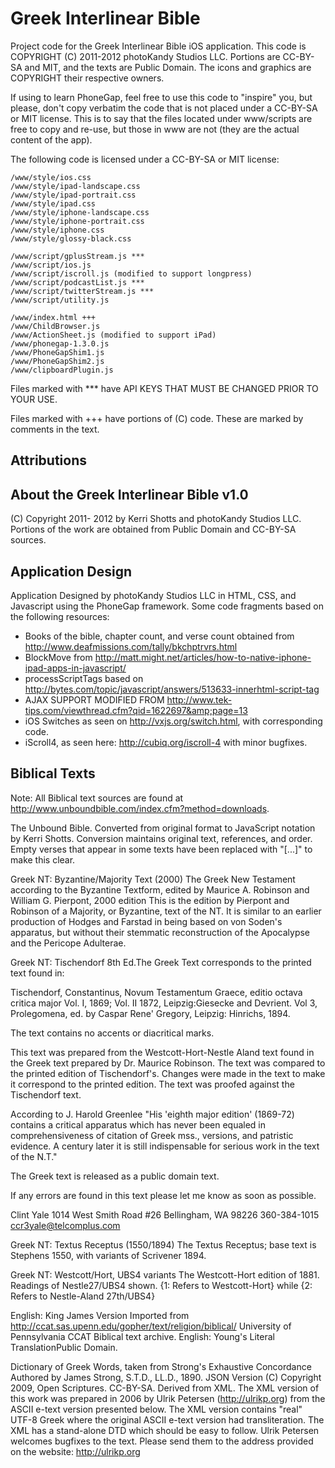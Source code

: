 Greek Interlinear Bible
=======================

Project code for the Greek Interlinear Bible iOS application. This code is COPYRIGHT (C) 2011-2012 photoKandy Studios LLC. Portions are CC-BY-SA and MIT, and the texts are Public Domain. The icons and graphics are COPYRIGHT their respective owners.

If using to learn PhoneGap, feel free to use this code to "inspire" you, but please, don't copy verbatim the code that is not placed under a CC-BY-SA or MIT license. This is to say that the files located under www/scripts are free to copy and re-use, but those in www are not (they are the actual content of the app). 

The following code is licensed under a CC-BY-SA or MIT license:

    /www/style/ios.css
    /www/style/ipad-landscape.css
    /www/style/ipad-portrait.css
    /www/style/ipad.css
    /www/style/iphone-landscape.css
    /www/style/iphone-portrait.css
    /www/style/iphone.css
    /www/style/glossy-black.css
    
    /www/script/gplusStream.js ***
    /www/script/ios.js
    /www/script/iscroll.js (modified to support longpress)
    /www/script/podcastList.js ***
    /www/script/twitterStream.js ***
    /www/script/utility.js
    
    /www/index.html +++
    /www/ChildBrowser.js
    /www/ActionSheet.js (modified to support iPad)
    /www/phonegap-1.3.0.js
    /www/PhoneGapShim1.js
    /www/PhoneGapShim2.js
    /www/clipboardPlugin.js
    
Files marked with *** have API KEYS THAT MUST BE CHANGED PRIOR TO YOUR USE.

Files marked with +++ have portions of (C) code. These are marked by comments in the text.

Attributions
------------

About the Greek Interlinear Bible v1.0
-----
(C) Copyright 2011- 2012 by Kerri Shotts and photoKandy Studios LLC. Portions of the work are obtained from Public Domain and CC-BY-SA sources.

Application Design
----
Application Designed by photoKandy Studios LLC in HTML, CSS, and Javascript using the PhoneGap framework. Some code fragments based on the following resources:

*   Books of the bible, chapter count, and verse count obtained from http://www.deafmissions.com/tally/bkchptrvrs.html
*    BlockMove from http://matt.might.net/articles/how-to-native-iphone-ipad-apps-in-javascript/
*    processScriptTags based on http://bytes.com/topic/javascript/answers/513633-innerhtml-script-tag
*    AJAX SUPPORT MODIFIED FROM http://www.tek-tips.com/viewthread.cfm?qid=1622697&amp;page=13
*    iOS Switches as seen on http://vxjs.org/switch.html, with corresponding code.
*    iScroll4, as seen here: http://cubiq.org/iscroll-4 with minor bugfixes.

Biblical Texts
----

Note: All Biblical text sources are found at http://www.unboundbible.com/index.cfm?method=downloads.

   The Unbound Bible. Converted from original format to JavaScript notation by Kerri Shotts. Conversion maintains original text, references, and order. Empty verses that
   appear in some texts have been replaced with "[...]" to make this clear.
   
Greek NT: Byzantine/Majority Text (2000)
The Greek New Testament according to the Byzantine Textform, edited by Maurice A. Robinson and William G. Pierpont, 2000 edition
   This is the edition by Pierpont and Robinson of a Majority, or Byzantine, text of the NT. It is similar to an earlier production 
   of Hodges and Farstad in being based on von Soden's apparatus, but without their stemmatic reconstruction of the Apocalypse and 
   the Pericope Adulterae.

Greek NT: Tischendorf 8th Ed.The Greek Text corresponds to the printed text found in:

Tischendorf, Constantinus, Novum Testamentum Graece, editio octava critica major Vol. I, 1869; Vol. II 1872, Leipzig:Giesecke and Devrient. Vol 3, Prolegomena, ed. by Caspar Rene' Gregory, Leipzig: Hinrichs, 1894.

The text contains no accents or diacritical marks. 

This text was prepared from the Westcott-Hort-Nestle Aland text found in the Greek text prepared by Dr. Maurice Robinson. The text was compared to the printed edition of Tischendorf's. Changes were made in the text to make it correspond to the printed edition. The text was proofed against the Tischendorf text.

According to J. Harold Greenlee "His 'eighth major edition' (1869-72) contains a critical apparatus which has never been equaled in comprehensiveness of citation of Greek mss., versions, and patristic evidence. A century later it is still indispensable for serious work in the text of the N.T."

The Greek text is released as a public domain text.

If any errors are found in this text please let me know as soon as possible.

Clint Yale
1014 West Smith Road #26
Bellingham, WA 98226
360-384-1015
ccr3yale@telcomplus.com

Greek NT: Textus Receptus (1550/1894)
The Textus Receptus; base text is Stephens 1550, with variants of Scrivener 1894.

Greek NT: Westcott/Hort, UBS4 variants
The Westcott-Hort edition of 1881. Readings of Nestle27/UBS4 shown.
{1: Refers to Westcott-Hort} while {2: Refers to Nestle-Aland 27th/UBS4}

English: King James Version
Imported from http://ccat.sas.upenn.edu/gopher/text/religion/biblical/ University of Pennsylvania CCAT Biblical text archive.
English: Young's Literal TranslationPublic Domain.


Dictionary of Greek Words, taken from Strong's Exhaustive Concordance
Authored by James Strong, S.T.D., LL.D., 1890.
JSON Version (C) Copyright 2009, Open Scriptures. CC-BY-SA. Derived from XML.
The XML version of this work was prepared in 2006 by Ulrik Petersen
   (http://ulrikp.org) from the ASCII e-text version presented below.
   The XML version contains "real" UTF-8 Greek where the original ASCII
   e-text version had transliteration.  The XML has a stand-alone DTD
    which should be easy to follow.
   Ulrik Petersen welcomes bugfixes to the text.  Please send them to the
   address provided on the website: http://ulrikp.org


